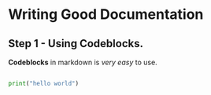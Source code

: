 # Writing Good Documentation

## Step 1 - Using Codeblocks.

**Codeblocks** in markdown is *very easy* to use.


```python

print("hello world")

```
